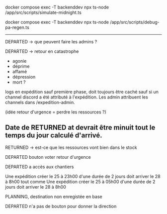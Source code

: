 docker compose exec -T backenddev npx ts-node /app/src/scripts/simulate-midnight.ts

docker compose exec -T backenddev npx ts-node /app/src/scripts/debug-pa-regen.ts




--------------------




DEPARTED -> que peuvent faire les admins ? 

DEPARTED -> retour en catastrophe
  - agonie
  - déprime
  - affamé
  - dépression
  - mort ?



logs en expédition sauf première phase, doit toujours être caché sauf si un channel discord a été attributé à l'expédition. Les admin attribuent les channels dans /expedition-admin.

(idée retour d'urgence = perdre les ressources ?)


Date de RETURNED at devrait être minuit tout le temps du jour calculé d'arrivé.
------------------

RETURNED -> est-ce que les ressources vont bien dans le stock

DEPARTED bouton voter retour d'urgence

DEPARTED a accès aux chantiers

Une expédition créer le 25 à 23h00 d'une durée de 2 jours doit arriver le 28 à 8h00
tout comme Une expédition créer le 25 à 05h00 d'une durée de 2 jours doit arriver le 28 à 8h00

PLANNING, destination non enregistée en base

DEPARTED n'a pas de bouton pour donner la direction
